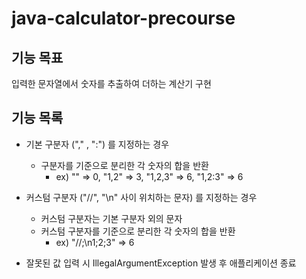 # java-calculator-precourse

## 기능 목표
입력한 문자열에서 숫자를 추출하여 더하는 계산기 구현
## 기능 목록

- 기본 구분자 ("," , ":") 를 지정하는 경우
    - 구분자를 기준으로 분리한 각 숫자의 합을 반환
        - ex) "" => 0, "1,2" => 3, "1,2,3" => 6, "1,2:3" => 6

- 커스텀 구분자 ("//", "\n" 사이 위치하는 문자) 를 지정하는 경우
    - 커스텀 구분자는 기본 구분자 외의 문자
    - 커스텀 구분자를 기준으로 분리한 각 숫자의 합을 반환
        - ex) "//;\n1;2;3" => 6

- 잘못된 값 입력 시 IllegalArgumentException 발생 후 애플리케이션 종료